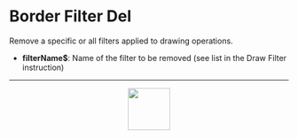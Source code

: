 # Border Filter Del
Remove a specific or all filters applied to drawing operations.
- **filterName&dollar;**: Name of the filter to be removed (see list in the Draw Filter instruction)
---
<p align="center"><img valign="middle" width="76px" src="https://drive.google.com/uc?export=view&id=1c2KO0LJpvMS9X9CAGV6dOfciR7OWhdKA" /></p>
